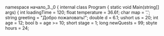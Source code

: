 namespace начало_3._0
{
    internal class Program
    {
        static void Main(string[] args)
        {
            int loadingTime = 120;
            float temperature = 36.6f;
            char map = '.';
            string greeting = "Добро пожаловать!";
            double d = 6.1;
            ushort us = 20;
            int age = 12;
            bool b = age >= 10;
            short stage = 1;
            long newQuests = 99;
            sbyte hours = 24;
